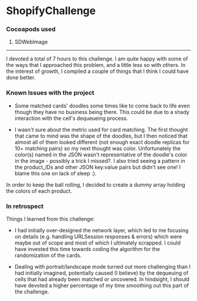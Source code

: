# ShopifyChallenge

### Cocoapods used

1. SDWebImage

___________________


I devoted a total of 7 hours to this challenge. I am quite happy with some of the ways that I approached this problem, and a little less so with others. In the interest of growth, I compiled a couple of things that I think I could have done better.

### Known Issues with the project

* Some matched cards' doodles some times like to come back to life even though they have no business being there. This could be due to a shady interaction with the cell's dequeueing process. 

* I wasn't sure about the metric used for card matching. The first thought that came to mind was the shape of the doodles, but I then noticed that almost all of them looked different (not enough exact doodle replicas for 10+ matching pairs) so my next thought was color. Unfortunately the color(s) named in the JSON wasn't representative of the doodle's color in the image - possibly a trick I missed?. I also tried seeing a pattern in the product_IDs and other JSON key:value pairs but didn't see one! I blame this one on lack of sleep :). 

In order to keep the ball rolling, I decided to create a dummy array holding the colors of each product.

### In retrospect

Things I learned from this challenge:

* I had initially over-designed the network layer, which led to me focusing on details (e.g. handling URLSession responses & errors) which were maybe out of scope and most of which I ultimately scrapped. I could have invested this time towards coding the algorithm for the randomization of the cards.

* Dealing with portrait/landscape mode turned out more challenging than I had initially imagined, potentially caused (I believe) by the dequeuing of cells that had already been matched or uncovered. In hindsight, I should have devoted a higher percentage of my time smoothing out this part of the challenge.
